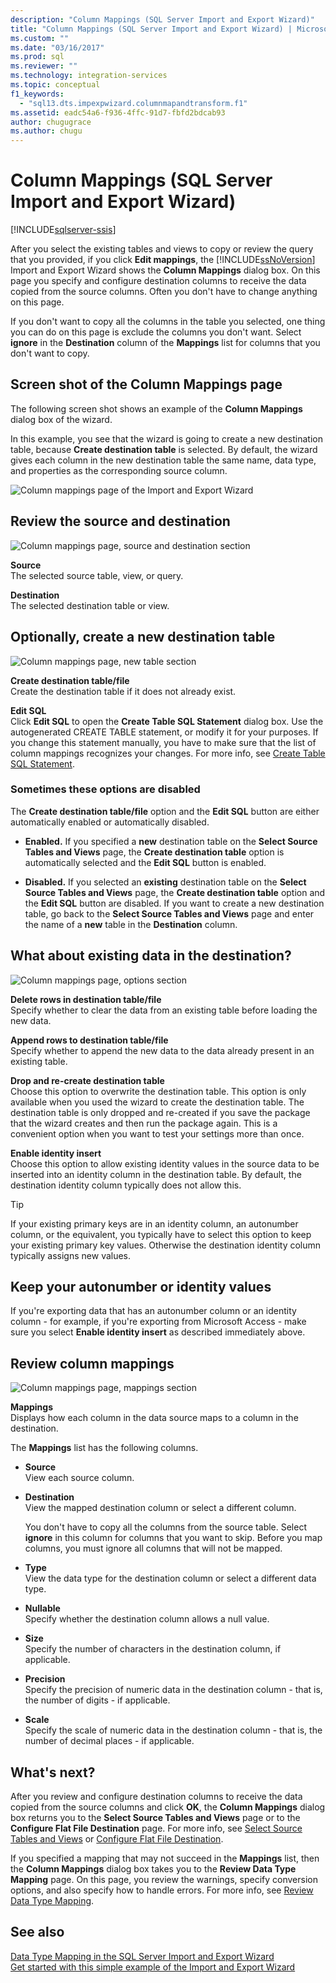 ```yaml
---
description: "Column Mappings (SQL Server Import and Export Wizard)"
title: "Column Mappings (SQL Server Import and Export Wizard) | Microsoft Docs"
ms.custom: ""
ms.date: "03/16/2017"
ms.prod: sql
ms.reviewer: ""
ms.technology: integration-services
ms.topic: conceptual
f1_keywords: 
  - "sql13.dts.impexpwizard.columnmapandtransform.f1"
ms.assetid: eadc54a6-f936-4ffc-91d7-fbfd2bdcab93
author: chugugrace
ms.author: chugu
---
```

# Column Mappings (SQL Server Import and Export Wizard)

[!INCLUDE[sqlserver-ssis](../../includes/applies-to-version/sqlserver-ssis.md)]


  After you select the existing tables and views to copy or review the query that you provided, if you click **Edit mappings**, the [!INCLUDE[ssNoVersion](../../includes/ssnoversion-md.md)] Import and Export Wizard shows the **Column Mappings** dialog box. On this page you specify and configure destination columns to receive the data copied from the source columns. Often you don't have to change anything on this page.
  
If you don't want to copy all the columns in the table you selected, one thing you can do on this page is exclude the columns you don't want. Select **ignore** in the **Destination** column of the **Mappings** list for columns that you don't want to copy.
 
## Screen shot of the Column Mappings page 
 The following screen shot shows an example of the **Column Mappings** dialog box of the wizard. 
 
 In this example, you see that the wizard is going to create a new destination table, because **Create destination table** is selected. By default, the wizard gives each column in the new destination table the same name, data type, and properties as the corresponding source column. 
  
 ![Column mappings page of the Import and Export Wizard](../../integration-services/import-export-data/media/column-mappings.png "Column mappings page of the Import and Export Wizard")  
  
## Review the source and destination 
![Column mappings page, source and destination section](../../integration-services/import-export-data/media/column-mappings-page-source-and-destination-section.png)

 **Source**  
 The selected source table, view, or query.  
  
 **Destination**  
 The selected destination table or view.  

## Optionally, create a new destination table
![Column mappings page, new table section](../../integration-services/import-export-data/media/column-mappings-page-new-table-section.png)

 **Create destination table/file**  
 Create the destination table if it does not already exist.    
  
 **Edit SQL**  
Click **Edit SQL** to open the **Create Table SQL Statement** dialog box. Use the autogenerated CREATE TABLE statement, or modify it for your purposes. If you change this statement manually, you have to make sure that the list of column mappings recognizes your changes. For more info, see [Create Table SQL Statement](../../integration-services/import-export-data/create-table-sql-statement-sql-server-import-and-export-wizard.md).  

### Sometimes these options are disabled
The **Create destination table/file** option and the **Edit SQL** button are either automatically enabled or automatically disabled.

-   **Enabled.** If you specified a **new** destination table on the **Select Source Tables and Views** page, the **Create destination table** option is automatically selected and the **Edit SQL** button is enabled.

-   **Disabled.** If you selected an **existing** destination table on the **Select Source Tables and Views** page, the **Create destination table** option and the **Edit SQL** button are disabled. If you want to create a new destination table, go back to the **Select Source Tables and Views** page and enter the name of a **new** table in the **Destination** column.  

## What about existing data in the destination?
![Column mappings page, options section](../../integration-services/import-export-data/media/column-mappings-page-options-section.png)

 **Delete rows in destination table/file**  
 Specify whether to clear the data from an existing table before loading the new data.  
  
 **Append rows to destination table/file**  
 Specify whether to append the new data to the data already present in an existing table.  
  
 **Drop and re-create destination table**  
 Choose this option to overwrite the destination table. This option is only available when you used the wizard to create the destination table. The destination table is only dropped and re-created if you save the package that the wizard creates and then run the package again. This is a convenient option when you want to test your settings more than once.
  
 **Enable identity insert**  
 Choose this option to allow existing identity values in the source data to be inserted into an identity column in the destination table. By default, the destination identity column typically does not allow this.  
  
> [!TIP]
> If your existing primary keys are in an identity column, an autonumber column, or the equivalent, you typically have to select this option to keep your existing primary key values.  Otherwise the destination identity column typically assigns new values.  

## Keep your autonumber or identity values
If you're exporting data that has an autonumber column or an identity column - for example, if you're exporting from Microsoft Access -  make sure you select **Enable identity insert** as described immediately above.

## Review column mappings
![Column mappings page, mappings section](../../integration-services/import-export-data/media/column-mappings-page-mappings-section.png)

 **Mappings**  
 Displays how each column in the data source maps to a column in the destination.
 
The **Mappings** list has the following columns.  
  
-    **Source**  
     View each source column.  
  
-   **Destination**  
    View the mapped destination column or select a different column.
    
    You don't have to copy all the columns from the source table. Select **ignore** in this column for columns that you want to skip. Before you map columns, you must ignore all columns that will not be mapped.  
  
-   **Type**  
    View the data type for the destination column or select a different data type.
  
-   **Nullable**  
    Specify whether the destination column allows a null value.  
  
-   **Size**  
    Specify the number of characters in the destination column, if applicable.  
  
-    **Precision**  
    Specify the precision of numeric data in the destination column - that is, the number of digits - if applicable.  
  
 -   **Scale**  
    Specify the scale of numeric data in the destination column - that is, the number of decimal places - if applicable.  
  
## What's next?  
 After you review and configure destination columns to receive the data copied from the source columns and click **OK**, the **Column Mappings** dialog box returns you to the **Select Source Tables and Views** page or to the **Configure Flat File Destination** page. For more info, see [Select Source Tables and Views](../../integration-services/import-export-data/select-source-tables-and-views-sql-server-import-and-export-wizard.md) or [Configure Flat File Destination](../../integration-services/import-export-data/configure-flat-file-destination-sql-server-import-and-export-wizard.md).  
  
 If you specified a mapping that may not succeed in the **Mappings** list, then the **Column Mappings** dialog box takes you to the **Review Data Type Mapping** page. On this page, you review the warnings, specify conversion options, and also specify how to handle errors. For more info, see [Review Data Type Mapping](../../integration-services/import-export-data/review-data-type-mapping-sql-server-import-and-export-wizard.md).  
 
 ## See also
[Data Type Mapping in the SQL Server Import and Export Wizard](../../integration-services/import-export-data/data-type-mapping-in-the-sql-server-import-and-export-wizard.md)  
[Get started with this simple example of the Import and Export Wizard](../../integration-services/import-export-data/get-started-with-this-simple-example-of-the-import-and-export-wizard.md)

